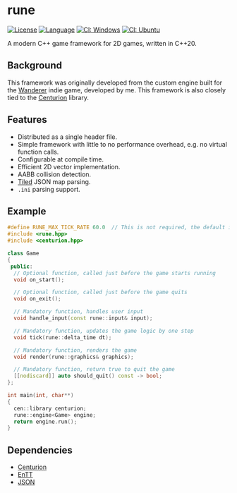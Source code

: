 # rune

[![License](https://img.shields.io/badge/license-MIT-blue.svg)](https://opensource.org/licenses/MIT)
[![Language](https://img.shields.io/badge/C%2B%2B-20-blue.svg)](https://en.wikipedia.org/wiki/C%2B%2B#Standardization)
[![CI: Windows](https://github.com/albin-johansson/rune/actions/workflows/windows.yml/badge.svg?branch=dev)](https://github.com/albin-johansson/rune/actions/workflows/windows.yml)
[![CI: Ubuntu](https://github.com/albin-johansson/rune/actions/workflows/ubuntu.yml/badge.svg?branch=dev)](https://github.com/albin-johansson/rune/actions/workflows/ubuntu.yml)

A modern C++ game framework for 2D games, written in C++20.

## Background

This framework was originally developed from the custom engine built for the
[Wanderer](https://github.com/albin-johansson/wanderer) indie game, developed by me. This framework
is also closely tied to the [Centurion](https://github.com/albin-johansson/centurion) library.

## Features

* Distributed as a single header file.
* Simple framework with little to no performance overhead, e.g. no virtual function calls.
* Configurable at compile time.
* Efficient 2D vector implementation.
* AABB collision detection.
* [Tiled](https://github.com/mapeditor/tiled) JSON map parsing.
* `.ini` parsing support.

## Example

```C++
#define RUNE_MAX_TICK_RATE 60.0  // This is not required, the default is 120.0
#include <rune.hpp>
#include <centurion.hpp>

class Game
{
 public:
  // Optional function, called just before the game starts running
  void on_start();

  // Optional function, called just before the game quits
  void on_exit();

  // Mandatory function, handles user input
  void handle_input(const rune::input& input);

  // Mandatory function, updates the game logic by one step
  void tick(rune::delta_time dt);

  // Mandatory function, renders the game
  void render(rune::graphics& graphics);

  // Mandatory function, return true to quit the game
  [[nodiscard]] auto should_quit() const -> bool;
};

int main(int, char**) 
{
  cen::library centurion;
  rune::engine<Game> engine;
  return engine.run();
}
```

## Dependencies

* [Centurion](https://github.com/albin-johansson/centurion)
* [EnTT](https://github.com/skypjack/entt)
* [JSON](https://github.com/nlohmann/json)

